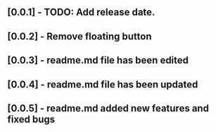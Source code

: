 ## [0.0.1] - TODO: Add release date.
## [0.0.2] - Remove floating button
## [0.0.3] - readme.md file has been edited
## [0.0.4] - readme.md file has been updated
## [0.0.5] - readme.md added new features and fixed bugs